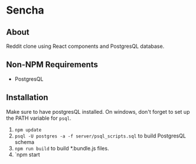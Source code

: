 # Sencha
## About
Reddit clone using React components and PostgresQL database.

## Non-NPM Requirements
* PostgresQL

## Installation
Make sure to have postgresQL installed. On windows, don't forget to set up the PATH variable for `psql`.

1. `npm update`
2. `psql -U postgres -a -f server/psql_scripts.sql` to build PostgresQL schema
3. `npm run build` to build \*.bundle.js files.
4. `npm start

